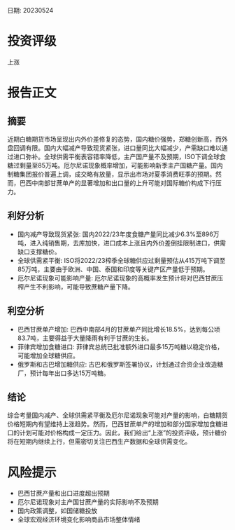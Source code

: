 
日期: 20230524

# 投资评级

上涨

# 报告正文

## 摘要

近期白糖期货市场呈现出内外价差修复的态势，国内糖价强势，郑糖创新高，而外盘回调有限。国内大幅减产导致现货紧张，进口量同比大幅减少，产需缺口难以通过进口弥补。全球供需平衡表容错率降低，主产国产量不及预期，ISO下调全球食糖过剩量至85万吨。厄尔尼诺现象概率增加，可能影响新季主产国糖产量。国内制糖集团报价普遍上调，成交略有放量，显示出市场对夏季消费旺季的预期。然而，巴西中南部甘蔗单产的显著增加和出口量的上升可能对国际糖价构成下行压力。

## 利好分析

* 国内减产导致现货紧张: 国内2022/23年度食糖产量同比减少6.3%至896万吨，进入纯销售期，去库加快，进口成本上涨且内外价差倒挂限制进口，供需缺口支撑糖价。
* 全球供需紧平衡: ISO将2022/23榨季全球糖供应过剩量预估从415万吨下调至85万吨，主要由于欧洲、中国、泰国和印度等关键产区产量低于预期。
* 厄尔尼诺现象可能影响产量: 厄尔尼诺现象的高概率发生预计将对巴西甘蔗压榨产生不利影响，可能导致蔗糖产量下降。

## 利空分析

* 巴西甘蔗单产增加: 巴西中南部4月的甘蔗单产同比增长18.5%，达到每公顷83.7吨，主要得益于大量降雨有利于甘蔗的生长。
* 菲律宾增加食糖进口: 菲律宾总统已批准额外进口最多15万吨糖以稳定价格，可能增加全球糖供应。
* 俄罗斯和古巴增加糖供应: 古巴和俄罗斯签署协议，计划通过合资企业改造糖厂，预计每年出口多达15万吨糖。

## 结论

综合考量国内减产、全球供需紧平衡及厄尔尼诺现象可能对产量的影响，白糖期货价格短期内有望维持上涨趋势。然而，巴西甘蔗单产的增加和部分国家增加食糖进口的计划可能对价格构成一定压力。因此，我们给出“上涨”的投资评级，预计糖价将在短期内继续上行，但需密切关注巴西生产数据和全球供需变化。

# 风险提示

* 巴西甘蔗产量和出口进度超出预期
* 厄尔尼诺现象对主产国甘蔗产量的实际影响不及预期
* 国内政策调整，如国储糖投放
* 全球宏观经济环境变化影响商品市场整体情绪

